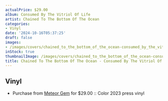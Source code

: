 ```yaml
---
actualPrice: $29.00
album: Consumed By The Vitriol Of Life
artist: Chained To The Bottom Of The Ocean
categories:
- Vinyl
date: '2024-10-16T05:37:25'
draft: false
images:
- /images/covers/chained_to_the_bottom_of_the_ocean-consumed_by_the_vitriol_of_life.jpg
inStock: true
thumbnailImage: /images/covers/chained_to_the_bottom_of_the_ocean-consumed_by_the_vitriol_of_life-thumb.jpg
title: Chained To The Bottom Of The Ocean - Consumed By The Vitriol Of Life
---
```


## Vinyl
* Purchase from [Meteor Gem](https://meteor-gem.com/products/chained-to-the-bottom-of-the-ocean-consumed-by-the-vitriol-of-life-12) for $29.00 :: Color 2023 press vinyl
